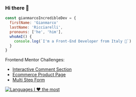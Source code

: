 ### Hi there 👋

```javascript
const gianmarcoIncredibleDev = {
  firstName: 'Gianmarco'
  lastName: 'Ricciarelli',
  pronouns: ['he', 'him'],
  whoAmI() {
    console.log(`I'm a Front-End Developer from Italy 🍕`)
  }
}
```

Frontend Mentor Challenges:
- [Interactive Comment Section](https://github.com/gianmarcoricciarelli/interactive-comments-section)
- [Ecommerce Product Page](https://github.com/gianmarcoricciarelli/ecommerce-product-page)
- [Multi Step Form](https://github.com/gianmarcoricciarelli/multi-step-form)

[![Languages I ❤️ the most](https://github-readme-stats.vercel.app/api/top-langs/?username=gianmarcoricciarelli&theme=gruvbox&layout=compact)](https://github.com/gianmarcoricciarelli/github-readme-stats)
